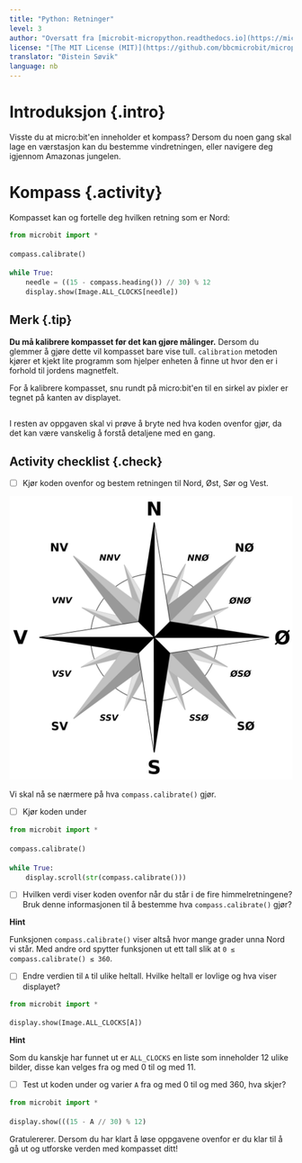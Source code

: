 ```yaml
---
title: "Python: Retninger"
level: 3
author: "Oversatt fra [microbit-micropython.readthedocs.io](https://microbit-micropython.readthedocs.io/en/latest/tutorials/direction.html)"
license: "[The MIT License (MIT)](https://github.com/bbcmicrobit/micropython/blob/master/LICENSE)"
translator: "Øistein Søvik"
language: nb
---
```



# Introduksjon {.intro}

Visste du at micro:bit'en inneholder et kompass? Dersom du noen gang skal lage
en værstasjon kan du bestemme vindretningen, eller navigere deg igjennom
Amazonas jungelen.


# Kompass {.activity}

Kompasset kan og fortelle deg hvilken retning som er Nord:

```python
from microbit import *

compass.calibrate()

while True:
    needle = ((15 - compass.heading()) // 30) % 12
    display.show(Image.ALL_CLOCKS[needle])
```

## Merk {.tip}

**Du må kalibrere kompasset før det kan gjøre målinger.** Dersom du glemmer å
gjøre dette vil kompasset bare vise tull. `calibration` metoden kjører et kjekt
lite programm som hjelper enheten å finne ut hvor den er i forhold til jordens
magnetfelt.

For å kalibrere kompasset, snu rundt på micro:bit'en til en sirkel av pixler er
tegnet på kanten av displayet.

##

I resten av oppgaven skal vi prøve å bryte ned hva koden ovenfor gjør, da det
kan være vanskelig å forstå detaljene med en gang.

## Activity checklist {.check} 

- [ ] Kjør koden ovenfor og bestem retningen til Nord, Øst, Sør og Vest. 

![Viser de fire himmelretningene](Brosen_windrose_no.svg)

Vi skal nå se nærmere på hva `compass.calibrate()` gjør.

- [ ]  Kjør koden under

```python
from microbit import *

compass.calibrate()

while True:
    display.scroll(str(compass.calibrate()))
```
- [ ] Hvilken verdi viser koden ovenfor når du står i de fire himmelretningene?
      Bruk denne informasjonen til å bestemme hva `compass.calibrate()` gjør?

<toggle>
  <strong>Hint</strong>
  <hide>

Funksjonen `compass.calibrate()` viser altså hvor mange grader unna Nord vi
står. Med andre ord spytter funksjonen ut ett tall slik at `0 ≤
compass.calibrate() ≤ 360`.

</hide>
</toggle>

- [ ] Endre verdien til `A` til ulike heltall. Hvilke heltall er lovlige og hva
      viser displayet?


```python
from microbit import *

display.show(Image.ALL_CLOCKS[A])
```

<toggle>
  <strong>Hint</strong>
  <hide>

Som du kanskje har funnet ut er `ALL_CLOCKS` en liste som inneholder 12 ulike
bilder, disse kan velges fra og med 0 til og med 11.

</hide>
</toggle>

- [ ] Test ut koden under og varier `A` fra og med 0 til og med 360, hva skjer?


```python
from microbit import *

display.show(((15 - A // 30) % 12)
```

Gratulererer. Dersom du har klart å løse oppgavene ovenfor er du klar til å gå
ut og utforske verden med kompasset ditt!
